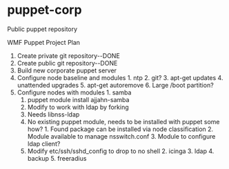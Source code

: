 # puppet-corp
Public puppet repository

WMF Puppet Project Plan
  1. Create private git repository--DONE
  2. Create public git repository--DONE
  3. Build new corporate puppet server
  4. Configure node baseline and modules
    1. ntp
    2. git?
    3. apt-get updates
    4. unattended upgrades
    5. apt-get autoremove
    6. Large /boot partition?
  5. Configure nodes with modules
    1. samba
      1. puppet module install ajjahn-samba
        1. Modify to work with ldap by forking
      2. Needs libnss-ldap
        1. No existing puppet module, needs to be installed with puppet some how?
          1. Found package can be installed via node classification
          2. Module available to manage nsswitch.conf
          3. Module to configure ldap client?
      3. Modify etc/ssh/sshd_config to drop to no shell
    2. icinga
    3. ldap
    4. backup
    5. freeradius
